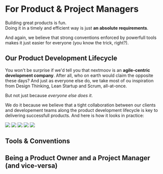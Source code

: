 # For Product & Project Managers

Building great products is fun.\
Doing it in a timely and efficient way is just **an absolute requirements**.

And again, we believe that strong conventions enforced by powerfull tools makes it just easier for everyone (you know the trick, right?).

## Our Product Development Lifecycle

You won't be surprise if we'd tell you that nextmoov is an **agile-centric development company**. After all, who on earth would claim the opposite these days? And just as everyone else do, we take most of ou inspiration from Design Thinking, Lean Startup and Scrum, all-at-once.

But not just because *everyone else does it*. 

We do it because we believe that a tight collaboration between our clients and developement teams along the product development lifecycle is key to delivering successfull products. And here is how it looks in practice:

![](https://github.com/nextmoov/nextmoov/blob/fhalin-patch-3/project_management/assets/20190131_Kickoff.001.jpeg)
![](https://github.com/nextmoov/nextmoov/blob/fhalin-patch-3/project_management/assets/20190131_Kickoff.002.jpeg)
![](https://github.com/nextmoov/nextmoov/blob/fhalin-patch-3/project_management/assets/20190131_Kickoff.003.jpeg)
![](https://github.com/nextmoov/nextmoov/blob/fhalin-patch-3/project_management/assets/20190131_Kickoff.004.jpeg)
![](https://github.com/nextmoov/nextmoov/blob/fhalin-patch-3/project_management/assets/20190131_Kickoff.005.jpeg)

## Tools & Conventions

## Being a Product Owner and a Project Manager (and vice-versa)
